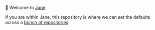 👋 Welcome to [Jane](https://jane.app/).

If you are within Jane, this repository is where we can set the defaults across a [bunch of repositories](https://docs.github.com/en/communities/setting-up-your-project-for-healthy-contributions/creating-a-default-community-health-file).

